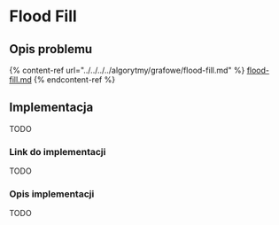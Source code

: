 # Flood Fill

## Opis problemu

{% content-ref url="../../../../algorytmy/grafowe/flood-fill.md" %}
[flood-fill.md](../../../../algorytmy/grafowe/flood-fill.md)
{% endcontent-ref %}

## Implementacja

TODO

### Link do implementacji

TODO

### Opis implementacji

TODO
